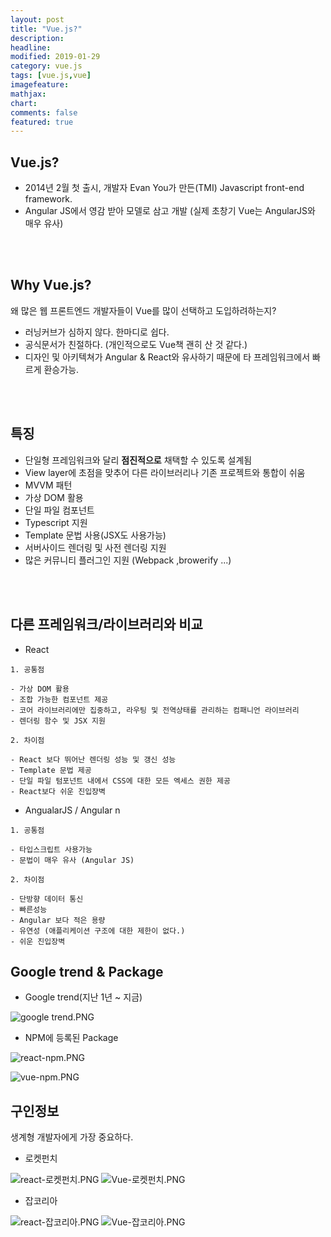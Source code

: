 ```yaml
---
layout: post
title: "Vue.js?"
description: 
headline: 
modified: 2019-01-29
category: vue.js
tags: [vue.js,vue]
imagefeature: 
mathjax: 
chart: 
comments: false
featured: true
---
```


## Vue.js?
- 2014년 2월 첫 출시, 개발자 Evan You가 만든(TMI) Javascript front-end framework.
- Angular JS에서 영감 받아 모델로 삼고 개발 (실제 초창기 Vue는 AngularJS와 매우 유사)
<br>
<br>

## Why Vue.js?

왜 많은 웹 프론트엔드 개발자들이 Vue를 많이 선택하고
도입하려하는지?

- 러닝커브가 심하지 않다. 한마디로 쉽다.
- 공식문서가 친절하다. (개인적으로도 Vue책 괜히 산 것 같다.)
- 디자인 및 아키텍쳐가 Angular & React와 유사하기 때문에 타 프레임워크에서 빠르게 환승가능.
<br>
<br>

## 특징

- 단일형 프레임워크와 달리 **점진적으로** 채택할 수 있도록 설계됨
- View layer에 초점을 맞추어 다른 라이브러리나 기존 프로젝트와 통합이 쉬움
- MVVM 패턴
- 가상 DOM 활용
- 단일 파일 컴포넌트
- Typescript 지원
- Template 문법 사용(JSX도 사용가능)
- 서버사이드 렌더링 및 사전 렌더링 지원
- 많은 커뮤니티 플러그인 지원 (Webpack ,browerify ...)
<br>
<br>

## 다른 프레임워크/라이브러리와 비교
- React

```
1. 공통점

- 가상 DOM 활용
- 조합 가능한 컴포넌트 제공
- 코어 라이브러리에만 집중하고, 라우팅 및 전역상태를 관리하는 컴패니언 라이브러리
- 렌더링 함수 및 JSX 지원
    
2. 차이점

- React 보다 뛰어난 렌더링 성능 및 갱신 성능
- Template 문법 제공
- 단일 파일 텀포넌트 내에서 CSS에 대한 모든 엑세스 권한 제공
- React보다 쉬운 진입장벽
```

* AngualarJS / Angular n

```
1. 공통점

- 타입스크립트 사용가능
- 문법이 매우 유사 (Angular JS)
    
2. 차이점

- 단방향 데이터 통신
- 빠른성능
- Angular 보다 적은 용량
- 유연성 (애플리케이션 구조에 대한 제한이 없다.)
- 쉬운 진입장벽
```

## Google trend & Package
* Google trend(지난 1년 ~ 지금)

![google trend.PNG](https://images.velog.io/post-images/_devgaeng/18c33c10-169f-11e9-b380-fbb06f61e811/google-trend.PNG)
* NPM에 등록된 Package 

![react-npm.PNG](https://images.velog.io/post-images/_devgaeng/24021c40-169f-11e9-b380-fbb06f61e811/react-npm.PNG)

![vue-npm.PNG](https://images.velog.io/post-images/_devgaeng/44aa1880-169f-11e9-b380-fbb06f61e811/vue-npm.PNG)

## 구인정보
생계형 개발자에게 가장 중요하다.
* 로켓펀치

![react-로켓펀치.PNG](https://images.velog.io/post-images/_devgaeng/3e9e4910-16a0-11e9-b380-fbb06f61e811/react-로켓펀치.PNG)
![Vue-로켓펀치.PNG](https://images.velog.io/post-images/_devgaeng/643448b0-169f-11e9-b380-fbb06f61e811/Vue-로켓펀치.PNG)

* 잡코리아

![react-잡코리아.PNG](https://images.velog.io/post-images/_devgaeng/6eee1a60-169f-11e9-b380-fbb06f61e811/react-잡코리아.PNG)
![Vue-잡코리아.PNG](https://images.velog.io/post-images/_devgaeng/70c23e20-169f-11e9-b380-fbb06f61e811/Vue-잡코리아.PNG)
